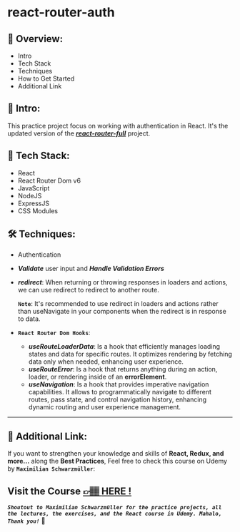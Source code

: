 # react-router-auth

## 📣 Overview:

- Intro
- Tech Stack
- Techniques
- How to Get Started
- Additional Link

## 🔎 Intro:

This practice project focus on working with authentication in React.
It's the updated version of the [**_react-router-full_**](https://github.com/Chen-Abudi/react-router-full) project.

## 🧰 Tech Stack:

- React
- React Router Dom v6
- JavaScript
- NodeJS
- ExpressJS
- CSS Modules

## 🛠️ Techniques:

- Authentication
- **_Validate_** user input and **_Handle Validation Errors_**
- **_redirect_**: When returning or throwing responses in loaders and actions, we can use redirect to redirect to another route.

  **`Note`**: It's recommended to use redirect in loaders and actions rather than useNavigate in your components when the redirect is in response to data.

- **`React Router Dom Hooks`**:

  - **_useRouteLoaderData_**: Is a hook that efficiently manages loading states and data for specific routes. It optimizes rendering by fetching data only when needed, enhancing user experience.
  - **_useRouteError_**: Is a hook that returns anything during an action, loader, or rendering inside of an **errorElement**.
  - **_useNavigation_**: Is a hook that provides imperative navigation capabilities. It allows to programmatically navigate to different routes, pass state, and control navigation history, enhancing dynamic routing and user experience management.

---

## 🔗 Additional Link:

If you want to strengthen your knowledge and skills of **React, Redux, and more...** along the **Best Practices**, Feel free to check this course on Udemy by **`Maximilian Schwarzmüller`**:

## Visit the Course [&#128073;&#127997; **HERE !**](https://www.udemy.com/course/react-the-complete-guide-incl-redux/)

**_`Shoutout to Maximilian Schwarzmüller for the practice projects, all the lectures, the exercises, and the React course in Udemy. Mahalo, Thank you!`_** 🌺
